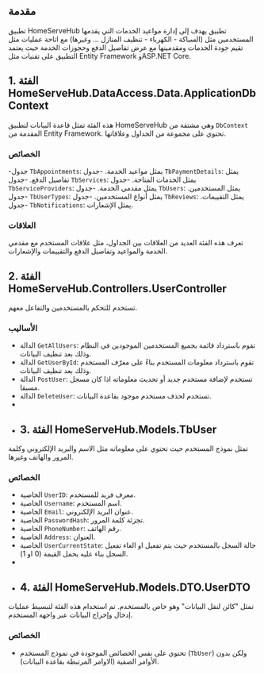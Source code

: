 ## مقدمة

تطبيق HomeServeHub  تطبيق يهدف إلى إدارة مواعيد الخدمات التي يقدمها المستخدمين مثل (السباكة - الكهرباء - تنظيف المنازل ... وغيرها) مع اتاحة عمليات مثل تقيم جودة الخدمات ومقدمينها مع عرض تفاصيل الدفع وحجوزات الخدمة حيث يعتمد التطبيق على تقنيات مثل Entity Framework وASP.NET Core.

## 1. الفئة HomeServeHub.DataAccess.Data.ApplicationDbContext

هذه الفئة تمثل قاعدة البيانات لتطبيق HomeServeHub وهي مشتقة من `DbContext` المقدمة من Entity Framework. تحتوي على مجموعة من الجداول وعلاقاتها.

### الخصائص

-جدول `TbAppointments`: يمثل مواعيد الخدمة.
-جدول `TbPaymentDetails`: يمثل تفاصيل الدفع.
-جدول `TbServices`: يمثل الخدمات المتاحة.
-جدول `TbServiceProviders`: يمثل مقدمي الخدمة.
-جدول `TbUsers`: يمثل المستخدمين.
-جدول `TbUserTypes`: يمثل أنواع المستخدمين.
-جدول `TbReviews`: يمثل التقييمات.
-جدول `TbNotifications`: يمثل الإشعارات.
### العلاقات

تعرف هذه الفئة العديد من العلاقات بين الجداول، مثل علاقات المستخدم مع مقدمي الخدمة والمواعيد وتفاصيل الدفع والتقييمات والإشعارات.

## 2. الفئة HomeServeHub.Controllers.UserController

تستخدم للتحكم بالمستخدمين والتفاعل معهم.

### الأساليب

- الدالة `GetAllUsers`: تقوم باسترداد قائمة بجميع المستخدمين الموجودين في النظام وذلك بعد تنظيف البيانات.
- الدالة `GetUserById`: تقوم باسترداد معلومات المستخدم بناءً على معرّف المستخدم وذلك بعد تنظيف البيانات.
- الدالة `PostUser`: تستخدم لإضافة مستخدم جديد أو تحديث معلوماته اذا كان مسجل مسبقا.
- الدالة `DeleteUser`: تستخدم لحذف مستخدم موجود بقاعدة البيانات.
- 
- ## 3. الفئة HomeServeHub.Models.TbUser

 تمثل نموذج المستخدم حيث تحتوي على معلوماته مثل الاسم والبريد الإلكتروني وكلمة المرور والهاتف وغيرها.

### الخصائص

- الخاصية `UserID`: معرف فريد للمستخدم.
- الخاصية `Username`: اسم المستخدم.
- الخاصية `Email`: عنوان البريد الإلكتروني.
- الخاصية `PasswordHash`: تجزئة كلمة المرور.
- الخاصية `PhoneNumber`: رقم الهاتف.
- الخاصية `Address`: العنوان.
- الخاصية `UserCurrentState`: حالة السجل بالمستخدم حيث يتم تفعيل او الغاء تفعيل السجل بناء عليه يحمل القيمة (0 او 1).
- 
- ## 4. الفئة HomeServeHub.Models.DTO.UserDTO

تمثل "كائن لنقل البيانات" وهو خاص بالمستخدم. تم استخدام هذه الفئة لتبسيط عمليات إدخال وإخراج البيانات عبر واجهة المستخدم.
### الخصائص

- تحتوي على نفس الخصائص الموجودة في نموذج المستخدم (`TbUser`) ولكن بدون الأوامر الصفية (الاوامر المرتبطة بقاعدة البيانات).





